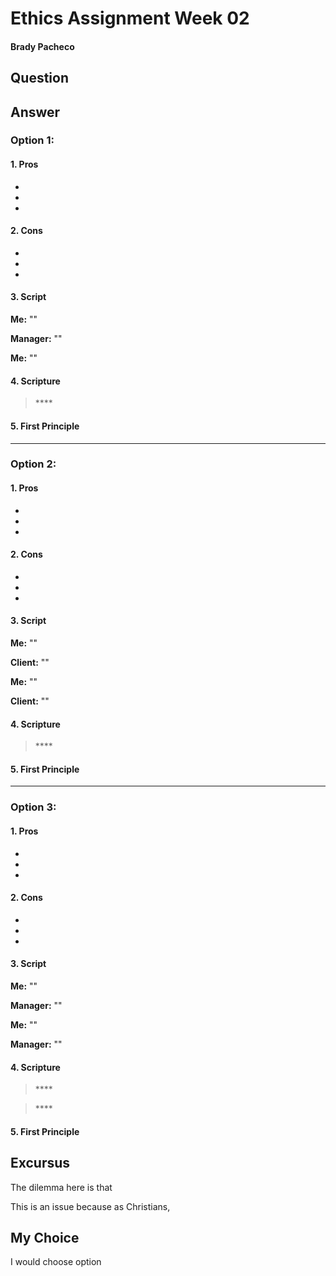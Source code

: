 # Ethics Assignment Week 02
#### Brady Pacheco

## Question



## Answer

### Option 1: 
#### 1. Pros

* 
* 
* 

#### 2. Cons

* 
* 
* 

#### 3. Script

**Me:** ""

**Manager:** ""

**Me:** ""

#### 4. Scripture

> **** <br> 

#### 5. First Principle


***

### Option 2: 
#### 1. Pros

* 
* 
* 

#### 2. Cons

* 
* 
* 

#### 3. Script

**Me:** ""

**Client:** ""

**Me:** ""

**Client:** ""

#### 4. Scripture

> **** <br> 

#### 5. First Principle


***

### Option 3: 
#### 1. Pros

* 
* 
* 

#### 2. Cons

* 
* 
* 

#### 3. Script

**Me:** ""

**Manager:** ""

**Me:** ""

**Manager:** ""

#### 4. Scripture

> **** <br> 

> **** <br> 

#### 5. First Principle


## Excursus

The dilemma here is that 

This is an issue because as Christians, 

## My Choice

I would choose option 
